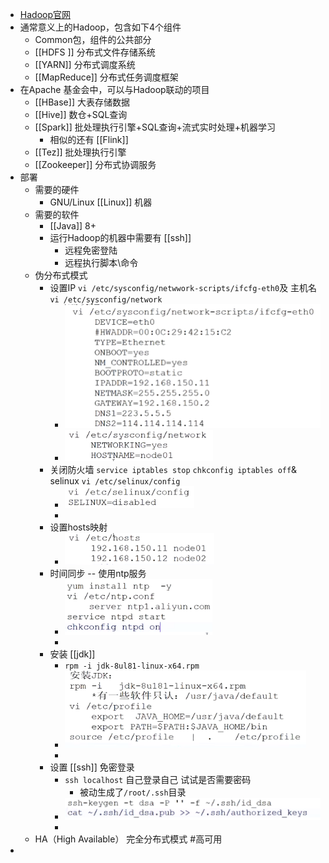 - [Hadoop官网](https://hadoop.apache.org/)
- 通常意义上的Hadoop，包含如下4个组件
	- Common包，组件的公共部分
	- [[HDFS ]] 分布式文件存储系统
	- [[YARN]] 分布式调度系统
	- [[MapReduce]] 分布式任务调度框架
- 在Apache 基金会中，可以与Hadoop联动的项目
	- [[HBase]] 大表存储数据
	- [[Hive]] 数仓+SQL查询
	- [[Spark]] 批处理执行引擎+SQL查询+流式实时处理+机器学习
		- 相似的还有 [[Flink]]
	- [[Tez]] 批处理执行引擎
	- [[Zookeeper]] 分布式协调服务
- 部署
	- 需要的硬件
		- GNU/Linux [[Linux]] 机器
	- 需要的软件
		- [[Java]] 8+
		- 运行Hadoop的机器中需要有 [[ssh]]
			- 远程免密登陆
			- 远程执行脚本\命令
	- 伪分布式模式
		- 设置IP `vi /etc/sysconfig/netwwork-scripts/ifcfg-eth0`及 主机名 `vi /etc/sysconfig/network`
			- ![image.png](../assets/image_1647159484653_0.png)
			- ![image.png](../assets/image_1647159594584_0.png)
		- 关闭防火墙 `service iptables stop` `chkconfig iptables off`& selinux `vi /etc/selinux/config`
			- ![image.png](../assets/image_1647159702386_0.png)
			-
		- 设置hosts映射
			- ![image.png](../assets/image_1647159618037_0.png)
		- 时间同步 -- 使用ntp服务
			- ![image.png](../assets/image_1647159796939_0.png)
			-
		- 安装 [[jdk]]
			- `rpm -i jdk-8ul81-linux-x64.rpm`
			- ![image.png](../assets/image_1647160467685_0.png)
			-
		- 设置 [[ssh]] 免密登录
			- `ssh localhost` 自己登录自己 试试是否需要密码
				- 被动生成了`/root/.ssh`目录
			- ![image.png](../assets/image_1647161138250_0.png)
			-
	- HA（High Available） 完全分布式模式 #高可用
-